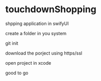 # touchdownShopping
shpping application in swifyUI

create a folder in you system

git init 

download the porject using https/ssl 

open project in xcode 

good to go

